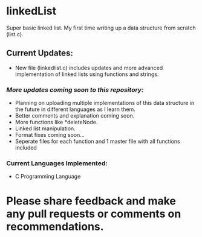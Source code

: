 # linkedList
Super basic linked list. My first time writing up a data structure from scratch (list.c).  
  
## Current Updates:  
* New file (linkedlist.c) includes updates and more advanced implementation of linked lists using functions and strings.  

### ***More updates coming soon to this repository:*** ###  
* Planning on uploading multiple implementations of this data structure in the future in different languages as I learn them.  
* Better comments and explanation coming soon.
* More functions like *deleteNode.
* Linked list manipulation.
* Format fixes coming soon...
* Seperate files for each function and 1 master file with all functions included
  
### Current Languages Implemented:   
* C Programming Language  
  
# Please share feedback and make any pull requests or comments on recommendations.
